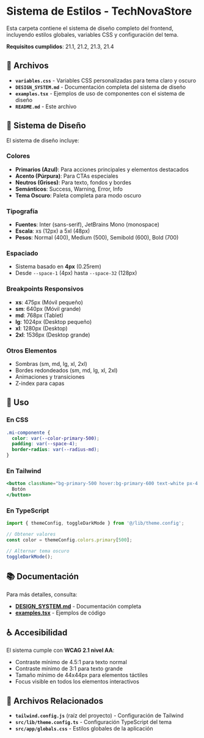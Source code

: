 # Sistema de Estilos - TechNovaStore

Esta carpeta contiene el sistema de diseño completo del frontend, incluyendo estilos globales, variables CSS y configuración del tema.

**Requisitos cumplidos**: 21.1, 21.2, 21.3, 21.4

## 📁 Archivos

- **`variables.css`** - Variables CSS personalizadas para tema claro y oscuro
- **`DESIGN_SYSTEM.md`** - Documentación completa del sistema de diseño
- **`examples.tsx`** - Ejemplos de uso de componentes con el sistema de diseño
- **`README.md`** - Este archivo

## 🎨 Sistema de Diseño

El sistema de diseño incluye:

### Colores
- **Primarios (Azul)**: Para acciones principales y elementos destacados
- **Acento (Púrpura)**: Para CTAs especiales
- **Neutros (Grises)**: Para texto, fondos y bordes
- **Semánticos**: Success, Warning, Error, Info
- **Tema Oscuro**: Paleta completa para modo oscuro

### Tipografía
- **Fuentes**: Inter (sans-serif), JetBrains Mono (monospace)
- **Escala**: xs (12px) a 5xl (48px)
- **Pesos**: Normal (400), Medium (500), Semibold (600), Bold (700)

### Espaciado
- Sistema basado en **4px** (0.25rem)
- Desde `--space-1` (4px) hasta `--space-32` (128px)

### Breakpoints Responsivos
- **xs**: 475px (Móvil pequeño)
- **sm**: 640px (Móvil grande)
- **md**: 768px (Tablet)
- **lg**: 1024px (Desktop pequeño)
- **xl**: 1280px (Desktop)
- **2xl**: 1536px (Desktop grande)

### Otros Elementos
- Sombras (sm, md, lg, xl, 2xl)
- Bordes redondeados (sm, md, lg, xl, 2xl)
- Animaciones y transiciones
- Z-index para capas

## 🚀 Uso

### En CSS
```css
.mi-componente {
  color: var(--color-primary-500);
  padding: var(--space-4);
  border-radius: var(--radius-md);
}
```

### En Tailwind
```jsx
<button className="bg-primary-500 hover:bg-primary-600 text-white px-4 py-2 rounded-lg">
  Botón
</button>
```

### En TypeScript
```typescript
import { themeConfig, toggleDarkMode } from '@/lib/theme.config';

// Obtener valores
const color = themeConfig.colors.primary[500];

// Alternar tema oscuro
toggleDarkMode();
```

## 📚 Documentación

Para más detalles, consulta:
- **[DESIGN_SYSTEM.md](./DESIGN_SYSTEM.md)** - Documentación completa
- **[examples.tsx](./examples.tsx)** - Ejemplos de código

## ♿ Accesibilidad

El sistema cumple con **WCAG 2.1 nivel AA**:
- Contraste mínimo de 4.5:1 para texto normal
- Contraste mínimo de 3:1 para texto grande
- Tamaño mínimo de 44x44px para elementos táctiles
- Focus visible en todos los elementos interactivos

## 🔗 Archivos Relacionados

- **`tailwind.config.js`** (raíz del proyecto) - Configuración de Tailwind
- **`src/lib/theme.config.ts`** - Configuración TypeScript del tema
- **`src/app/globals.css`** - Estilos globales de la aplicación
